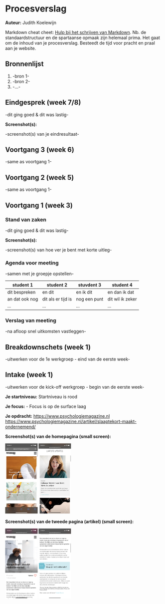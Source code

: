 # Procesverslag
**Auteur:** Judith Koelewijn

Markdown cheat cheet: [Hulp bij het schrijven van Markdown](https://github.com/adam-p/markdown-here/wiki/Markdown-Cheatsheet). Nb. de standaardstructuur en de spartaanse opmaak zijn helemaal prima. Het gaat om de inhoud van je procesverslag. Besteedt de tijd voor pracht en praal aan je website.



## Bronnenlijst
1. -bron 1-
2. -bron 2-
3. -...-



## Eindgesprek (week 7/8)

-dit ging goed & dit was lastig-

**Screenshot(s):**

-screenshot(s) van je eindresultaat-



## Voortgang 3 (week 6)

-same as voortgang 1-



## Voortgang 2 (week 5)

-same as voortgang 1-



## Voortgang 1 (week 3)

### Stand van zaken

-dit ging goed & dit was lastig-

**Screenshot(s):**

-screenshot(s) van hoe ver je bent met korte uitleg-

### Agenda voor meeting

-samen met je groepje opstellen-

| student 1      | student 2          | stuvdent 3    | student 4        |
| ---            | ---                | ---          | ---              |
| dit bespreken  | en dit             | en ik dit    | en dan ik dat    |
| an dat ook nog | dit als er tijd is | nog een punt | dit wil ik zeker |
| ...            | ...                | ...          | ...              |

### Verslag van meeting

-na afloop snel uitkomsten vastleggen-



## Breakdownschets (week 1)

-uitwerken voor de 1e werkgroep - eind van de eerste week-



## Intake (week 1)
-uitwerken voor de kick-off werkgroep - begin van de eerste week-

**Je startniveau:** Startniveau is rood

**Je focus:** - Focus is op de surface laag

**Je opdracht:** https://www.psychologiemagazine.nl https://www.psychologiemagazine.nl/artikel/slaaptekort-maakt-ondernemend/






**Screenshot(s) van de homepagina (small screen):**

<img src="images/homepage.PNG" width="103.5px" height="224px" alt="homepage">
<img src="images/homepage2.PNG" width="103.5px" height="224px" alt="homepage(2)">



**Screenshot(s) van de tweede pagina (artikel) (small screen):**

<img src="images/artikel.PNG" width="103.5px" height="224px" alt="artikel">
<img src="images/artikel2.PNG" width="103.5px" height="224px" alt="artikel(2)">
